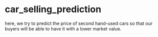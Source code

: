 # car_selling_prediction
here, we try to predict the price of second hand-used cars so that our buyers will be able to have it with a lower market value.
